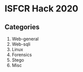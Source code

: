 # ISFCR Hack 2020

## Categories
1.	Web-general
2.	Web-sqli
3.	Linux
4.	Forensics
5.	Stego
6.	Misc

